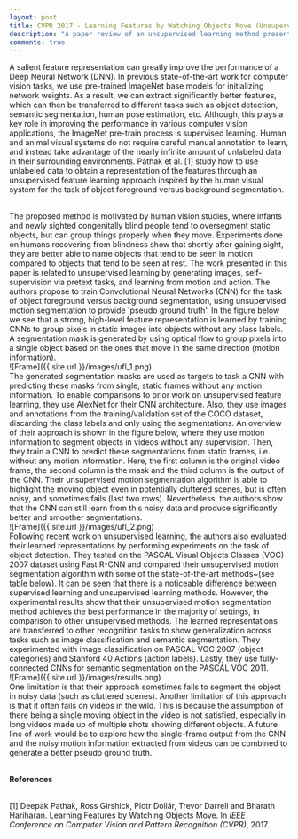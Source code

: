 ```yaml
---
layout: post
title: CVPR 2017 - Learning Features by Watching Objects Move (Unsupervised Learning Paper Review)
description: "A paper review of an unsupervised learning method presented at CVPR 2017."
comments: true
---
```


A salient feature representation can greatly improve the performance of a Deep Neural Network (DNN). In previous state-of-the-art work for computer vision tasks, we use pre-trained ImageNet base models for initializing network weights. As a result, we can extract significantly better features, which can then be transferred to different tasks such as object detection, semantic segmentation, human pose estimation, etc. Although, this plays a key role in improving the performance in various computer vision applications, the ImageNet pre-train process is supervised learning. Human and animal visual systems do not require careful manual annotation to learn, and instead take advantage of the nearly infinite amount of unlabeled data in their surrounding environments. Pathak et al. [1] study how to use unlabeled data to obtain a representation of the features through an unsupervised feature learning approach inspired by the human visual system for the task of  object foreground versus  background segmentation. 

<br/>
The proposed method is motivated by human vision studies, where infants and newly sighted congenitally blind people tend to oversegment static objects, but can group things properly when they move. Experiments done on humans recovering from blindness show that shortly after gaining sight, they are better able to name objects that tend to be seen in motion compared to objects that tend to be seen at rest. The work presented in this paper is related to unsupervised learning by generating images, self-supervision via pretext tasks, and learning  from  motion  and  action.  The authors propose to train Convolutional Neural Networks (CNN) for the task of  object foreground versus  background segmentation, using  unsupervised motion  segmentation  to  provide  'pseudo  ground  truth'. In the figure below we see that a strong, high-level feature representation is learned by training CNNs to group pixels in static images into objects  without  any  class labels. A segmentation mask is generated by using optical flow to group pixels into a single object based on the ones that move in the same direction (motion information).

<br />
![Frame]({{ site.url }}/images/ufl_1.png)

<br/>
The generated segmentation masks are used as targets to task a CNN with predicting these masks from single, static frames without any motion information. To enable comparisons to prior work on unsupervised feature learning, they use AlexNet for their CNN architecture. Also, they use images and annotations from the training/validation set of the COCO dataset, discarding the class labels and only using the segmentations. An overview of their approach is shown in the figure below, where they use motion information to segment objects in videos without any supervision. Then, they train a CNN to predict these segmentations from static frames, i.e. without any motion information. Here, the first column is the original video frame, the second column is the mask and the third column is the output of the CNN. Their unsupervised motion segmentation algorithm is able to highlight the moving object even in potentially cluttered scenes, but is often noisy, and sometimes fails (last two rows). Nevertheless, the authors show that the CNN can still learn from this noisy data and produce significantly better and smoother segmentations.

<br />
![Frame]({{ site.url }}/images/ufl_2.png)

<br />
Following recent work on unsupervised learning, the authors also evaluated their learned representations by performing experiments on the task of object detection. They tested on the PASCAL Visual Objects Classes (VOC) 2007 dataset using Fast R-CNN and compared their unsupervised motion segmentation algorithm with some of the state-of-the-art methods~(see table below). It can be seen that there is a noticeable difference between supervised learning and unsupervised learning methods. However, the experimental results show that their unsupervised motion segmentation method achieves the best performance in the majority of settings, in comparison to other unsupervised methods. The learned representations are transferred to other recognition tasks to show generalization across tasks such as image classification and semantic segmentation. They experimented with image classification  on  PASCAL  VOC  2007  (object  categories) and Stanford 40 Actions (action labels). Lastly, they use fully-connected CNNs  for  semantic  segmentation on the PASCAL VOC 2011. 

<br />
![Frame]({{ site.url }}/images/results.png)

<br/>
One limitation is that their approach sometimes fails to segment the object in noisy data (such as cluttered scenes). Another limitation of this approach is that it often  fails  on  videos  in  the  wild. This is because the assumption of there being a single moving object in the video is not satisfied, especially in long videos made up of multiple shots showing different objects. A future line of work would be to explore how the single-frame output from the CNN and the noisy motion information extracted from videos can be combined to generate a better pseudo ground truth.

<br /><b>References</b><br/>

<br/>
[1] Deepak Pathak, Ross Girshick, Piotr Dollár, Trevor Darrell and Bharath Hariharan. Learning Features by Watching Objects Move. In <i>IEEE Conference on Computer Vision and Pattern Recognition (CVPR)</i>, 2017.